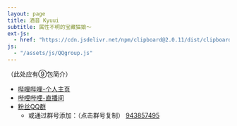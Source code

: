 ```yaml
---
layout: page
title: 酒音 Kyuui
subtitle: 属性不明的宝藏猫娘～
ext-js:
  - href: "https://cdn.jsdelivr.net/npm/clipboard@2.0.11/dist/clipboard.min.js"
js:
  - "/assets/js/QQgroup.js"
---
```


（此处应有⑨包简介）

* [哔哩哔哩-个人主页](https://space.bilibili.com/30654958)
* [哔哩哔哩-直播间](https://live.bilibili.com/10098966)
* [粉丝QQ群](https://qm.qq.com/q/FqD7gAz6QE)
    - 或通过群号添加：（点击群号复制） <a href="" class="qqgroup" data-clipboard-text="943857495">943857495</a> 